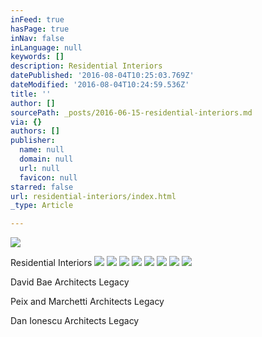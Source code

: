 ```yaml
---
inFeed: true
hasPage: true
inNav: false
inLanguage: null
keywords: []
description: Residential Interiors
datePublished: '2016-08-04T10:25:03.769Z'
dateModified: '2016-08-04T10:24:59.536Z'
title: ''
author: []
sourcePath: _posts/2016-06-15-residential-interiors.md
via: {}
authors: []
publisher:
  name: null
  domain: null
  url: null
  favicon: null
starred: false
url: residential-interiors/index.html
_type: Article

---
```

![](https://the-grid-user-content.s3-us-west-2.amazonaws.com/b0ead38b-6647-4bc7-94bc-7a847d4ae7ca.jpg)

Residential Interiors
![](https://the-grid-user-content.s3-us-west-2.amazonaws.com/ecc57d38-477f-45d5-b9d2-4e8f341d0180.jpg)
![](https://the-grid-user-content.s3-us-west-2.amazonaws.com/4462ad58-3c8e-4431-b4d1-1f216ecb7c2e.jpg)
![](https://the-grid-user-content.s3-us-west-2.amazonaws.com/86d87b7c-959a-4c7f-b35b-9efddb29fbb1.jpg)
![](https://the-grid-user-content.s3-us-west-2.amazonaws.com/bb48b955-a1cf-4502-aba8-ab1914733c12.jpg)
![](https://the-grid-user-content.s3-us-west-2.amazonaws.com/4f54ff31-879e-46df-87b3-977f8fc1010d.jpg)
![](https://the-grid-user-content.s3-us-west-2.amazonaws.com/5b6011c5-3336-471c-af1d-c6afdad460b4.jpg)
![](https://the-grid-user-content.s3-us-west-2.amazonaws.com/89961917-583f-40bd-85c9-d39534c7e19c.jpg)
![](https://the-grid-user-content.s3-us-west-2.amazonaws.com/bd8c3a86-8cb1-4bfb-be28-d17ca614a5a2.jpg)

David Bae Architects Legacy

Peix and Marchetti Architects Legacy

Dan Ionescu Architects Legacy